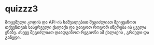 # quizzz3
მოცემული კოდის და API-ის საშუალებით შეგიძლიათ შეიყვანოთ თქვენთვის სასურველი ქალაქი და გაიგოთ როგორ იწერება ის ყველა ენაზე. ასევე შეგიძლიათ დაადგინოთ რეგიონი ამ ქალაქის , გრძედი და განედი.
